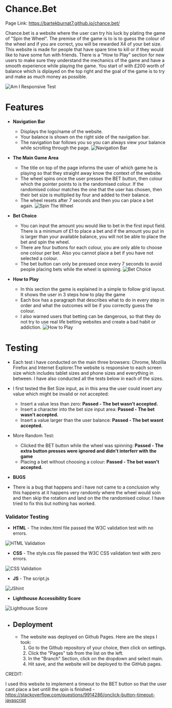 # **Chance.Bet**

Page Link: https://bartekburnat7.github.io/chance.bet/

Chance.bet is a website where the user can try his luck by plating the game of "Spin the Wheel". The premise of the game is to is to guess the colour of the wheel and if you are correct, you will be rewarded X4 of your bet size. This website is made for people that have spare time to kill or if they would like to have some fun with friends. There is a "How to Play" section for new users to make sure they understand the mechanics of the game and have a smooth experience while playing the game. You start of with £200 worth of balance which is diplayed on the top right and the goal of the game is to try and make as much money as possible.

![Am I Responsive Test](/assets/images/amiresponsive.png)

# **Features**

- **Navigation Bar**

  - Displays the logo/name of the website.
  - Your balance is shown on the right side of the navigation bar.
  - The navigation bar follows you so you can always view your balance while scrolling through the page.
    ![Navigation Bar](/assets/images/navbarss.png)

- **The Main Game Area**

  - The title on top of the page informs the user of which game he is playing so that they straight away know the context of the website.
  - The wheel spins once the user presses the BET button, then colour which the pointer points to is the randomised colour. If the randomised colour matches the one that the user has chosen, then their bet size is multiplied by four and added to their balance.
  - The wheel resets after 7 seconds and then you can place a bet again.
    ![Spin The Wheel](/assets/images/wheelss.png)

- **Bet Choice**

  - You can input the amount you would like to bet in the first input field. There is a minimum of £1 to place a bet and if the amount you put in is larger than your available balance, you will not be able to place the bet and spin the wheel.
  - There are four buttons for each colour, you are only able to choose one colour per bet. Also you cannot place a bet if you have not selected a colour.
  - The bet button can only be pressed once every 7 seconds to avoid people placing bets while the wheel is spinning.
    ![Bet Choice](/assets/images/colourchoice.png)

- **How to Play**
  - In this section the game is explained in a simple to follow grid layout. It shows the user in 3 steps how to play the game
  - Each box has a paragraph that describes what to do in every step in order and what the outcomes will be if you correctly guess the colour.
  - I also warned users that betting can be dangerous, so that they do not try to use real life betting websites and create a bad habit or addiction.
    ![How to Play](/assets/images/howtoplayss.png)

# **Testing**

- Each test i have conducted on the main three browsers: Chrome, Mozilla Firefox and Internet Explorer.The website is responsive to each screen size which includes tablet sizes and phone sizes and everything in between. I have also conducted all the tests below in each of the sizes.

- I first tested the Bet Size input, as in this area the user could insert any value which might be invalid or not accepted:

  - Insert a value less than zero: **Passed - The bet wasn't accepted.**
  - Insert a character into the bet size input area: **Passed - The bet wasn't accepted.**
  - Insert a value larger than the user balance: **Passed - The bet wasnt accepted.**

- More Random Test:

  - Clicked the BET button while the wheel was spinning: **Passed - The extra button presses were ignored and didn't interferr with the game**
  - Placing a bet without choosing a colour: **Passed - The bet wasn't accepted.**

- **BUGS**

- There is a bug that happens and i have not came to a conclusion why this happens at it happens very randomly where the wheel would soin and then skip the rotation and land on the the randomised colour. I have tried to fix this but nothing has worked.

### **Validator Testing**

- **HTML** - The index.html file passed the W3C validation test with no errors.

![HTML Validation](/assets/images/htmlvalidation.png)

- **CSS** - The style.css file passed the W3C CSS validation test with zero errors.

![CSS Validation](/assets/images/CSSvalidation.png)

- **JS** - The script.js

![JShint](/assets/images/jshintss.png)

- **Lighthouse Accessibility Score**

![Lighthouse Score](/assets/images/LIGHTHOUSE.png)

- ## **Deployment**
  - The website was deployed on Github Pages. Here are the steps I took:
    1. Go to the Github repository of your choice, then click on settings.
    2. Click the "Pages" tab from the list on the left.
    3. In the "Branch" Section, click on the dropdown and select main.
    4. Hit save, and the website will be deployed to the GitHub pages.

CREDIT:

I used this website to implement a timeout to the BET button so that the user cant place a bet untill the spin is finished - https://stackoverflow.com/questions/9914286/onclick-button-timeout-javascript
